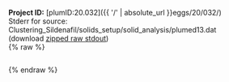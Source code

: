 **Project ID:** [plumID:20.032]({{ '/' | absolute_url }}eggs/20/032/)  
Stderr for source:  Clustering_Sildenafil/solids_setup/solid_analysis/plumed13.dat   
(download [zipped raw stdout](plumed13.dat.plumed_master.stdout.txt.zip))  
{% raw %}
<pre>
</pre>
{% endraw %}
